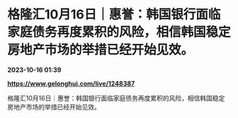 # 格隆汇10月16日｜惠誉：韩国银行面临家庭债务再度累积的风险，相信韩国稳定房地产市场的举措已经开始见效。

**2023-10-16 01:39**

**https://www.gelonghui.com/live/1248387**

格隆汇10月16日｜惠誉：韩国银行面临家庭债务再度累积的风险，相信韩国稳定房地产市场的举措已经开始见效。